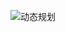 ![动态规划](https://user-images.githubusercontent.com/58321592/206824324-4f7dfacb-b3f1-459c-9d62-35cc744f32a9.png)
